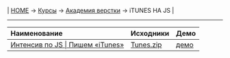 | [HOME](https://github.com/vik-vavilikhin/vik-vavilikhin.github.io) 
&rarr; [Курсы](https://github.com/vik-vavilikhin/Courses) &rarr; [Академия верстки](https://github.com/vik-vavilikhin/Courses/tree/master/GloAcademy) &rarr; iTUNES НА JS |

----------------------------------------------------------------------
|              Наименование             |   Исходники    |    Демо   |
|:--------------------------------------|:---------------|:----------|
|[Интенсив по JS \| Пишем «iTunes»][1.0]|[Tunes.zip][1.1]|[демо][1.2]|

[1.0]: https://www.youtube.com/playlist?list=PLSoSRmO9N3goIGWnh7KLXtqPDbgiV8Dia "«iTunes на JS»"
[1.1]: https://github.com/vik-vavilikhin/Courses/raw/master/GloAcademy/JS/IntensiveJS%236Tunes/Tunes.zip "Исходники"
[1.2]: https://vik-vavilikhin.github.io/Courses/GloAcademy/JS/IntensiveJS%236Tunes/

  
